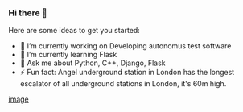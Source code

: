 ### Hi there 👋

Here are some ideas to get you started:

- 🔭 I’m currently working on Developing autonomus test software
- 🌱 I’m currently learning Flask
- 💬 Ask me about Python, C++, Django, Flask
- ⚡ Fun fact: Angel underground station in London has the longest escalator of all underground stations in London, it's 60m high.


[image](https://user-images.githubusercontent.com/34549098/214091159-0063989e-2e41-4784-9dd3-b536a9d81489.png)

